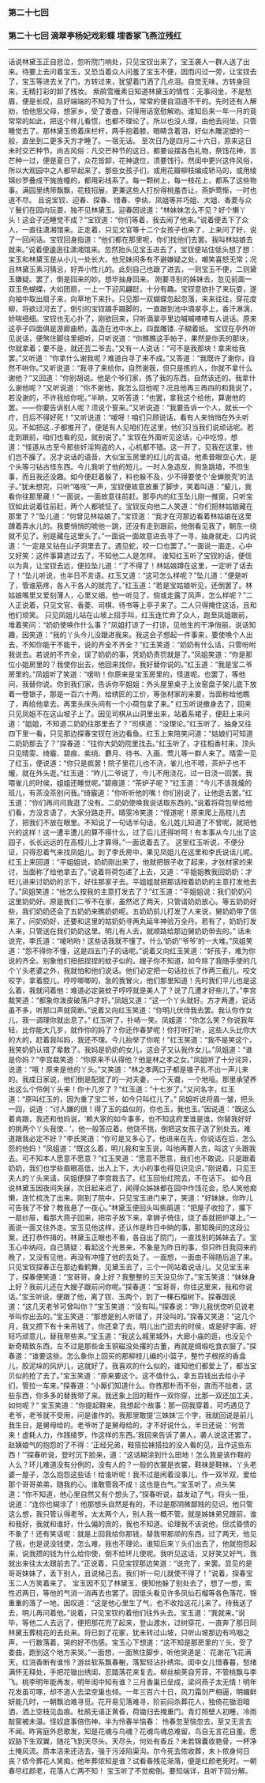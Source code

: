 ### 第二十七回

### 第二十七回 滴翠亭杨妃戏彩蝶 埋香冢飞燕泣残红
----

话说林黛玉正自悲泣，忽听院门响处，只见宝钗出来了，宝玉袭人一群人送了出来。待要上去问着宝玉，又恐当着众人问羞了宝玉不便，因而闪过一旁，让宝钗去了，宝玉等进去关了门，方转过来，犹望着门洒了几点泪。自觉无味，方转身回来，无精打彩的卸了残妆。
紫鹃雪雁素日知道林黛玉的情性：无事闷坐，不是愁眉，便是长叹，且好端端的不知为了什么，常常的便自泪道不干的。先时还有人解劝，怕他思父母，想家乡，受了委曲，只得用话宽慰解劝。谁知后来一年一月的竟常常的如此，把这个样儿看惯，也都不理论了。所以也没人理，由他去闷坐，只管睡觉去了。那林黛玉倚着床栏杆，两手抱着膝，眼睛含着泪，好似木雕泥塑的一般，直坐到二更多天方才睡了。一宿无话。
至次日乃是四月二十六日，原来这日未时交芒种节。尚古风俗：凡交芒种节的这日，都要设摆各色礼物，祭饯花神，言芒种一过，便是夏日了，众花皆卸，花神退位，须要饯行。然闺中更兴这件风俗，所以大观园中之人都早起来了。那些女孩子们，或用花瓣柳枝编成轿马的，或用绫锦纱罗叠成干旄旌幢的，都用彩线系了。每一颗树上，每一枝花上，都系了这些物事。满园里绣带飘飘，花枝招展，更兼这些人打扮得桃羞杏让，燕妒莺惭，一时也道不尽。
且说宝钗、迎春、探春、惜春、李纨、凤姐等并巧姐、大姐、香菱与众丫鬟们在园内玩耍，独不见林黛玉。迎春因说道：“林妹妹怎么不见？好个懒丫头！这会子还睡觉不成？”宝钗道：“你们等着，我去闹了他来。”说着便丢下了众人，一直往潇湘馆来。正走着，只见文官等十二个女孩子也来了，上来问了好，说了一回闲话。宝钗回身指道：“他们都在那里呢，你们找他们去罢。我叫林姑娘去就来。”说着便逶迤往潇湘馆来。忽然抬头见宝玉进去了，宝钗便站住低头想了想：宝玉和林黛玉是从小儿一处长大，他兄妹间多有不避嫌疑之处，嘲笑喜怒无常；况且林黛玉素习猜忌，好弄小性儿的。此刻自己也跟了进去，一则宝玉不便，二则黛玉嫌疑。罢了，倒是回来的妙。想毕抽身回来。
刚要寻别的姊妹去，忽见前面一双玉色蝴蝶，大如团扇，一上一下迎风翩跹，十分有趣。宝钗意欲扑了来玩耍，遂向袖中取出扇子来，向草地下来扑。只见那一双蝴蝶忽起忽落，来来往往，穿花度柳，将欲过河去了。倒引的宝钗蹑手蹑脚的，一直跟到池中滴翠亭上，香汗淋漓，娇喘细细。宝钗也无心扑了，刚欲回来，只听滴翠亭里边嘁嘁喳喳有人说话。原来这亭子四面俱是游廊曲桥，盖造在池中水上，四面雕镂..子糊着纸。
宝钗在亭外听见说话，便煞住脚往里细听，只听说道：“你瞧瞧这手帕子，果然是你丢的那块，你就拿着；要不是，就还芸二爷去。”又有一人说话：“可不是我那块！拿来给我罢。”又听道：“你拿什么谢我呢？难道白寻了来不成。”又答道：“我既许了谢你，自然不哄你。”又听说道：“我寻了来给你，自然谢我，但只是拣的人，你就不拿什么谢他？”又回道：“你别胡说。他是个爷们家，拣了我的东西，自然该还的。我拿什么谢他呢？”又听说道：“你不谢他，我怎么回他呢？况且他再三再四的和我说了，若没谢的，不许我给你呢。”半晌，又听答道：“也罢，拿我这个给他，算谢他的罢。——你要告诉别人呢？须说个誓来。”又听说道：“我要告诉一个人，就长一个疔，日后不得好死！”又听说道：“嗳呀！咱们只顾说话，看有人来悄悄在外头听见。不如把这..子都推开了，便是有人见咱们在这里，他们只当我们说顽话呢。若走到跟前，咱们也看的见，就别说了。”
宝钗在外面听见这话，心中吃惊，想道：“怪道从古至今那些奸淫狗盗的人，心机都不错。这一开了，见我在这里，他们岂不臊了。况才说话的语音，大似宝玉房里的红儿的言语。他素昔眼空心大，是个头等刁钻古怪东西。今儿我听了他的短儿，一时人急造反，狗急跳墙，不但生事，而且我还没趣。如今便赶着躲了，料也躲不及，少不得要使个‘金蝉脱壳’的法子。”犹未想完，只听“咯吱”一声，宝钗便故意放重了脚步，笑着叫道：“颦儿，我看你往那里藏！”一面说，一面故意往前赶。那亭内的红玉坠儿刚一推窗，只听宝钗如此说着往前赶，两个人都唬怔了。宝钗反向他二人笑道：“你们把林姑娘藏在那里了？”坠儿道：“何曾见林姑娘了。”宝钗道：“我才在河那边看着林姑娘在这里蹲着弄水儿的。我要悄悄的唬他一跳，还没有走到跟前，他倒看见我了，朝东一绕就不见了。别是藏在这里头了。”一面说一面故意进去寻了一寻，抽身就走，口内说道：“一定是又钻在山子洞里去了。遇见蛇，咬一口也罢了。”一面说一面走，心中又好笑：这件事算遮过去了，不知他二人是怎样。
谁知红玉听了宝钗的话，便信以为真，让宝钗去远，便拉坠儿道：“了不得了！林姑娘蹲在这里，一定听了话去了！”坠儿听说，也半日不言语。红玉又道：“这可怎么样呢？”坠儿道：”便是听了，管谁筋疼，各人干各人的就完了。”红玉道：“若是宝姑娘听见，还倒罢了。林姑娘嘴里又爱刻薄人，心里又细，他一听见了，倘或走露了风声，怎么样呢？”二人正说着，只见文官、香菱、司棋、待书等上亭子来了。二人只得掩住这话，且和他们顽笑。
只见凤姐儿站在山坡上招手叫，红玉连忙弃了众人，跑至凤姐跟前，堆着笑问：“奶奶使唤作什么事？”凤姐打谅了一打谅，见他生的干净俏丽，说话知趣，因笑道：“我的丫头今儿没跟进我来。我这会子想起一件事来，要使唤个人出去，不知你能干不能干，说的齐全不齐全？”红玉笑道：“奶奶有什么话，只管吩咐我说去。若说的不齐全，误了奶奶的事，凭奶奶责罚就是了。”凤姐笑道：“你是那位小姐房里的？我使你出去，他回来找你，我好替你说的。”红玉道：“我是宝二爷房里的。”凤姐听了笑道：“嗳哟！你原来是宝玉房里的，怪道呢。也罢了，等他问，我替你说。你到我们家，告诉你平姐姐：外头屋里桌子上汝窑盘子架儿底下放着一卷银子，那是一百六十两，给绣匠的工价，等张材家的来要，当面称给他瞧了，再给他拿去。再里头床头间有一个小荷包拿了来。”
红玉听说撤身去了，回来只见凤姐不在这山坡子上了。因见司棋从山洞里出来，站着系裙子，便赶上来问道：“姐姐，不知道二奶奶往那里去了？”司棋道：“没理论。”红玉听了，抽身又往四下里一看，只见那边探春宝钗在池边看鱼。红玉上来陪笑问道：“姑娘们可知道二奶奶那去了？”探春道：“往你大奶奶院里找去。”红玉听了，才往稻香村来，顶头只见晴雯、绮霰、碧痕、紫绡、麝月、待书、入画、莺儿等一群人来了。晴雯一见了红玉，便说道：“你只是疯罢！院子里花儿也不浇，雀儿也不喂，茶炉子也不爖，就在外头逛。”红玉道：“昨儿二爷说了，今儿不用浇花，过一日浇一回罢。我喂雀儿的时侯，姐姐还睡觉呢。”碧痕道：“茶炉子呢？”红玉道：“今儿不该我爖的班儿，有茶没茶别问我。”绮霰道：“你听听他的嘴！你们别说了，让他逛去罢。”红玉道：“你们再问问我逛了没有。二奶奶使唤我说话取东西的。”说着将荷包举给他们看，方没言语了，大家分路走开。晴雯冷笑道：“怪道呢！原来爬上高枝儿去了，把我们不放在眼里。不知说了一句话半句话，名儿姓儿知道了不曾呢，就把他兴的这样！这一遭半遭儿的算不得什么，过了后儿还得听呵！有本事从今儿出了这园子，长长远远的在高枝儿上才算得。”一面说着去了。
这里红玉听说，不便分证，只得忍着气来找凤姐儿。到了李氏房中，果见凤姐儿在这里和李氏说话儿呢。红玉上来回道：“平姐姐说，奶奶刚出来了，他就把银子收了起来，才张材家的来讨，当面称了给他拿去了。”说着将荷包递了上去，又道：“平姐姐教我回奶奶：才旺儿进来讨奶奶的示下，好往那家子去。平姐姐就把那话按着奶奶的主意打发他去了。”凤姐笑道：“他怎么按我的主意打发去了？”红玉道：“平姐姐说：我们奶奶问这里奶奶好。原是我们二爷不在家，虽然迟了两天，只管请奶奶放心。等五奶奶好些，我们奶奶还会了五奶奶来瞧奶奶呢。五奶奶前儿打发了人来说，舅奶奶带了信来了，问奶奶好，还要和这里的姑奶奶寻两丸延年神验万全丹。若有了，奶奶打发人来，只管送在我们奶奶这里。明儿有人去，就顺路给那边舅奶奶带去的。”
话未说完，李氏道：“嗳哟哟！这些话我就不懂了。什么‘奶奶’‘爷爷’的一大堆。”凤姐笑道：“怨不得你不懂，这是四五门子的话呢。”说着又向红玉笑道：“好孩子，难为你说的齐全。别象他们扭扭捏捏的蚊子似的。嫂子你不知道，如今除了我随手使的几个丫头老婆之外，我就怕和他们说话。他们必定把一句话拉长了作两三截儿，咬文咬字，拿着腔儿，哼哼唧唧的，急的我冒火，他们那里知道！先时我们平儿也是这么着，我就问着他：难道必定装蚊子哼哼就是美人了？说了几遭才好些儿了。”李宫裁笑道：“都象你泼皮破落户才好。”凤姐又道：“这一个丫头就好。方才两遭，说话虽不多，听那口声就简断。”说着又向红玉笑道：“你明儿伏侍我去罢。我认你作女儿，我一调理你就出息了。”
红玉听了，扑哧一笑。凤姐道：“你怎么笑？你说我年轻，比你能大几岁，就作你的妈了？你还作春梦呢！你打听打听，这些人头比你大的大的，赶着我叫妈，我还不理。今儿抬举了你呢！”红玉笑道：“我不是笑这个，我笑奶奶认错了辈数了。我妈是奶奶的女儿，这会子又认我作女儿。”凤姐道：“谁是你妈？”李宫裁笑道：“你原来不认得他？他是林之孝之女。”凤姐听了十分诧异，说道：“哦！原来是他的丫头。”又笑道：“林之孝两口子都是锥子扎不出一声儿来的。我成日家说，他们倒是配就了的一对夫妻，一个天聋，一个地哑。那里承望养出这么个伶俐丫头来！你十几岁了？”红玉道：“十七岁了。”又问名字，红玉道：“原叫红玉的，因为重了宝二爷，如今只叫红儿了。”
凤姐听说将眉一皱，把头一回，说道：“讨人嫌的很！得了玉的益似的，你也玉，我也玉。”因说道：“既这么着肯跟，我还和他妈说，‘赖大家的如今事多，也不知这府里谁是谁，你替我好好的挑两个丫头我使.. ’，他一般答应着。他饶不挑，倒把这女孩子送了别处去。难道跟我必定不好？”李氏笑道：“你可是又多心了。他进来在先，你说话在后，怎么怨的他妈！”凤姐道：“既这么着，明儿我和宝玉说，叫他再要人去，叫这丫头跟我去。可不知本人愿意不愿意？”红玉笑道：“愿意不愿意，我们也不敢说。只是跟着奶奶，我们也学些眉眼高低，出入上下，大小的事也得见识见识。”刚说着，只见王夫人的丫头来请，凤姐便辞了李宫裁去了。红玉回怡红院去，不在话下。
如今且说林黛玉因夜间失寐，次日起来迟了，闻得众姊妹都在园中作饯花会，恐人笑他痴懒，连忙梳洗了出来。刚到了院中，只见宝玉进门来了，笑道：“好妹妹，你昨儿可告我了不曾？教我悬了一夜心。”林黛玉便回头叫紫鹃道：“把屋子收拾了，撂下一扇纱屉，看那大燕子回来，把帘子放下来，拿狮子倚住，烧了香就把炉罩上。”一面说一面又往外走。宝玉见他这样，还认作是昨日中晌的事，那知晚间的这段公案，还打恭作揖的。林黛玉正眼也不看，各自出了院门，一直找别的姊妹去了。宝玉心中纳闷，自己猜疑：看起这个光景来，不象是为昨日的事，但只昨日我回来的晚了，又没有见他，再没有冲撞了他的去处了。一面想，一面由不得随后追了来。
只见宝钗探春正在那边看鹤舞，见黛玉去了，三个一同站着说话儿。又见宝玉来了，探春便笑道：“宝哥哥，身上好？我整整的三天没见你了。”宝玉笑道：“妹妹身上好？我前儿还在大嫂子跟前问你呢。”探春道：“宝哥哥，你往这里来，我和你说话。”宝玉听说，便跟了他，离了钗、玉两个，到了一棵石榴树下。探春因说道：“这几天老爷可曾叫你？”宝玉笑道：“没有叫。”探春说：“昨儿我恍惚听见说老爷叫你出去的。”宝玉笑道：“那想是别人听错了，并没叫的。”探春又笑道：“这几个月，我又攒下有十来吊钱了，你还拿了去，明儿出门逛去的时侯，或是好字画，好轻巧顽意儿，替我带些来。”宝玉道：“我这么城里城外，大廊小庙的逛，也没见个新奇精致东西，左不过是那些金玉铜磁没处撂的古董，再就是绸缎吃食衣服了。”探春道：“谁要这些。怎么象你上回买的那柳枝儿编的小篮子，整竹子根抠的香盒儿，胶泥垛的风炉儿，这就好了。我喜欢的什么似的，谁知他们都爱上了，都当宝贝似的抢了去了。”宝玉笑道：“原来要这个。这不值什么，拿五百钱出去给小子们，管拉一车来。”探春道：“小厮们知道什么。你拣那朴而不俗，直而不拙者，这些东西，你多多的替我带了来。我还象上回的鞋作一双你穿，比那一双还加工夫，如何呢？”
宝玉笑道：“你提起鞋来，我想起个故事：那一回我穿着，可巧遇见了老爷，老爷就不受用，问是谁作的。我那里敢提‘三妹妹’三个字，我就回说是前儿我生日，是舅母给的。老爷听了是舅母给的，才不好说什么，半日还说：‘何苦来！虚耗人力，作践绫罗，作这样的东西。’我回来告诉了袭人，袭人说这还罢了，赵姨娘气的抱怨的了不得：‘正经兄弟，鞋搭拉袜搭拉的没人看的见，且作这些东西！’”探春听说，登时沉下脸来，道：“这话糊涂到什么田地！怎么我是该作鞋的人么？环儿难道没有分例的，没有人的？一般的衣裳是衣裳，鞋袜是鞋袜，丫头老婆一屋子，怎么抱怨这些话！给谁听呢！我不过是闲着没事儿，作一双半双，爱给那个哥哥弟弟，随我的心。谁敢管我不成！这也是白气。”宝玉听了，点头笑道：“你不知道，他心里自然又有个想头了。”探春听说，益发动了气，将头一扭，说道：“连你也糊涂了！他那想头自然是有的，不过是那阴微鄙贱的见识。他只管这么想，我只管认得老爷，太太两个人，别人我一概不管。就是姊妹弟兄跟前，谁和我好，我就和谁好，什么偏的庶的，我也不知道。论理我不该说他，但忒昏愦的不象了！还有笑话呢：就是上回我给你那钱，替我带那顽的东西。过了两天，他见了我，也是说没钱使，怎么难，我也不理论。谁知后来丫头们出去了，他就抱怨起来，说我攒的钱为什么给你使，倒不给环儿使呢。我听见这话，又好笑又好气，我就出来往太太跟前去了。”正说着，只见宝钗那边笑道：“说完了，来罢。显见的是哥哥妹妹了，丢下别人，且说梯己去。我们听一句儿就使不得了！”说着，探春宝玉二人方笑着来了。
宝玉因不见了林黛玉，便知他躲了别处去了，想了一想，索性迟两日，等他的气消一消再去也罢了。因低头看见许多凤仙石榴等各色落花，锦重重的落了一地，因叹道：“这是他心里生了气，也不收拾这花儿来了。待我送了去，明儿再问着他。”说着，只见宝钗约着他们往外头去。宝玉道：“我就来。”说毕，等他二人去远了，便把那花兜了起来，登山渡水，过树穿花，一直奔了那日同林黛玉葬桃花的去处来。将已到了花冢，犹未转过山坡，只听山坡那边有呜咽之声，一行数落着，哭的好不伤感。宝玉心下想道：“这不知是那房里的丫头，受了委曲，跑到这个地方来哭。”一面想，一面煞住脚步，听他哭道是：
花谢花飞花满天，红消香断有谁怜？游丝软系飘春榭，落絮轻沾扑绣帘。闺中女儿惜春暮，愁绪满怀无释处，手把花锄出绣闺，忍踏落花来复去。柳丝榆荚自芳菲，不管桃飘与李飞。桃李明年能再发，明年闺中知有谁？三月香巢已垒成，梁间燕子太无情！明年花发虽可啄，却不道人去梁空巢也倾。一年三百六十日，风刀霜剑严相逼，明媚鲜妍能几时，一朝飘泊难寻觅。花开易见落难寻，阶前闷杀葬花人，独倚花锄泪暗洒，洒上空枝见血痕。杜鹃无语正黄昏，荷锄归去掩重门。青灯照壁人初睡，冷雨敲窗被未温。怪奴底事倍伤神，半为怜春半恼春：
怜春忽至恼忽去，至又无言去不闻。昨宵庭外悲歌发，知是花魂与鸟魂？花魂鸟魂总难留，鸟自无言花自羞。愿奴胁下生双翼，随花飞到天尽头。天尽头，何处有香丘？未若锦囊收艳骨，一杯净土掩风流。质本洁来还洁去，强于污淖陷渠沟。尔今死去侬收葬，未卜侬身何日丧？侬今葬花人笑痴，他年葬侬知是谁？试看春残花渐落，便是红颜老死时。一朝春尽红颜老，花落人亡两不知！
宝玉听了不觉痴倒。要知端详，且听下回分解。